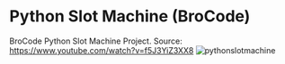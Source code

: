# Python Slot Machine (BroCode)
BroCode Python Slot Machine Project.
Source: https://www.youtube.com/watch?v=f5J3YiZ3XX8
![pythonslotmachine](https://github.com/user-attachments/assets/3729823e-b24a-4452-85df-033f6982e1ee)
